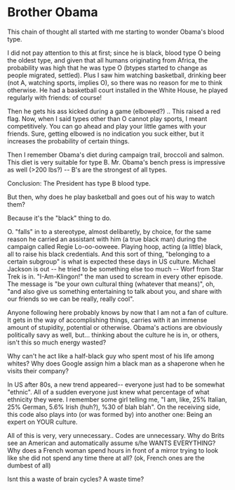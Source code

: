 # Brother Obama

This chain of thought all started with me starting to wonder Obama's blood type.

I did not pay attention to this at first; since he is black, blood type O being the oldest type, and given that all humans originating from Africa, the probability was high that he was type O (btypes started to change as people migrated, settled). Plus I saw him watching basketball, drinking beer (not A, watching sports, implies O), so there was no reason for me to think otherwise. He had a basketball court installed in the White House, he played regularly with friends: of course!

Then he gets his ass kicked during a game (elbowed?) .. This raised a red flag. Now, when I said types other than O cannot play sports, I meant competitively. You can go ahead and play your little games with your friends. Sure, getting elbowed is no indication you suck either, but it increases the probability of certain things.

Then I remember Obama's diet during campaign trail, broccoli and salmon. This diet is very suitable for type B. Mr. Obama's bench press is impressive as well (>200 lbs?) -- B's are the strongest of all types.

Conclusion: The President has type B blood type.

But then, why does he play basketball and goes out of his way to watch them?

Because it's the "black" thing to do.

O. "falls" in to a stereotype, almost delibaretly, by choice, for the same reason he carried an assistant with him (a true black man) during the campaign called Regie Lo-oo-ooweee. Playing hoop, acting (a little) black, all to raise his black credentials. And this sort of thing, "belonging to a certain subgroup" is what is expected these days in US culture. Michael Jackson is out -- he tried to be something else too much -- Worf from Star Trek is in. "I-Am-Klingon!" the man used to scream in every other episode. The message is "be your own cultural thing (whatever that means)", oh, "and also give us something entertaining to talk about you, and share with our friends so we can be really, really cool".

Anyone following here probably knows by now that I am not a fan of culture. It gets in the way of accomplishing things, carries with it an immense amount of stupidity, potential or otherwise. Obama's actions are obviously politically savy as well, but... thinking about the culture he is in, or others, isn't this so much energy wasted?

Why can't he act like a half-black guy who spent most of his life among whites? Why does Google assign him a black man as a shaperone when he visits their company?

In US after 80s, a new trend appeared-- everyone just had to be somewhat "ethnic". All of a sudden everyone just knew what percentage of what ethnicity they were. I remember some girl telling me, "I am, like, 25% Italian, 25% German, 5.6% Irish (huh?), %30 of blah blah". On the receiving side, this code also plays into (or was formed by) into another one: Being an expert on YOUR culture.

All of this is very, very unnecessary.. Codes are unnecessary. Why do Brits see an American and automatically assume s/he WANTS EVERYTHING? Why does a French woman spend hours in front of a mirror trying to look like she did not spend any time there at all? (ok, French ones are the dumbest of all)

Isnt this a waste of brain cycles? A waste time?
